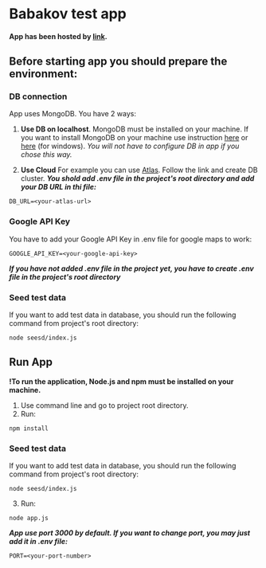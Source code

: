 # Babakov test app
#### App has been hosted by [link](https://glacial-spire-64846.herokuapp.com/).

## Before starting app you should prepare the environment:

### DB connection
App uses MongoDB.
You have 2 ways:

1. **Use DB on localhost**. 
MongoDB must be installed on your machine.
If you want to install MongoDB on your machine use instruction [here](https://www.mongodb.com/docs/manual/installation/) or [here](https://zarkom.net/blogs/how-to-install-mongodb-for-development-in-windows-3328) (for windows).
*You will not have to configure DB in app if you chose this way.*

2. **Use Cloud**
For example you can use [Atlas](https://www.mongodb.com/atlas). 
Follow the link and create DB cluster.
***You shold add .env file in the project's root directory and add your DB URL in thi file:***
```
DB_URL=<your-atlas-url>
```

### Google API Key
You have to add your Google API Key in .env file for google maps to work:
```
GOOGLE_API_KEY=<your-google-api-key>
```
***If you have not added .env file in the project yet, you have to create .env file in the project's root directory***

### Seed test data
If you want to add test data in database, you should run the following command from project's root directory:
```
node seesd/index.js
```


## Run App
**!To run the application, Node.js and npm must be installed on your machine.**
1. Use command line and go to project root directory.
2. Run:
```
npm install
```

### Seed test data
If you want to add test data in database, you should run the following command from project's root directory:
```
node seesd/index.js
```

3. Run:
```
node app.js
```

***App use port 3000 by default. If you want to change port, you may just add it in .env file:***
```
PORT=<your-port-number>
```
